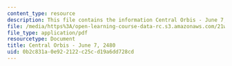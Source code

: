 ```yaml
---
content_type: resource
description: This file contains the information Central Orbis - June 7, 2480.
file: /media/https%3A/open-learning-course-data-rc.s3.amazonaws.com/21w-763j-transmedia-storytelling-modern-science-fiction-spring-2014/0b2c831a0e922122c25cd19a6dd728cd_MIT21W_763JS14_6-07-2480.pdf
file_type: application/pdf
resourcetype: Document
title: Central Orbis - June 7, 2480
uid: 0b2c831a-0e92-2122-c25c-d19a6dd728cd
---
```

